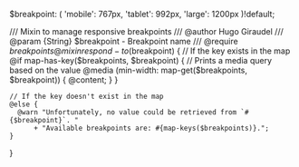 $breakpoint: (
    'mobile': 767px,
    'tablet': 992px,
    'large': 1200px
    )!default;


  /// Mixin to manage responsive breakpoints
    /// @author Hugo Giraudel
    /// @param {String} $breakpoint - Breakpoint name
    /// @require $breakpoints
    @mixin respond-to($breakpoint) {
    // If the key exists in the map
    @if map-has-key($breakpoints, $breakpoint) {
      // Prints a media query based on the value
      @media (min-width: map-get($breakpoints, $breakpoint)) {
        @content;
      }
    }
   
    // If the key doesn't exist in the map
    @else {
      @warn "Unfortunately, no value could be retrieved from `#{$breakpoint}`. "
          + "Available breakpoints are: #{map-keys($breakpoints)}.";
    }
  }
